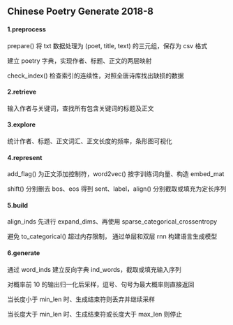 ## Chinese Poetry Generate 2018-8

#### 1.preprocess

prepare() 将 txt 数据处理为 (poet, title, text) 的三元组，保存为 csv 格式

建立 poetry 字典，实现作者、标题、正文的两层映射

check_index() 检查索引的连续性，对照全唐诗库找出缺损的数据

#### 2.retrieve

输入作者与关键词，查找所有包含关键词的标题及正文

#### 3.explore

统计作者、标题、正文词汇、正文长度的频率，条形图可视化

#### 4.represent

add_flag() 为正文添加控制符，word2vec() 按字训练词向量、构造 embed_mat

shift() 分别删去 bos、eos 得到 sent、label，align() 分别截取或填充为定长序列

#### 5.build

align_inds 先进行 expand_dims、再使用 sparse_categorical_crossentropy 

避免 to_categorical() 超过内存限制， 通过单层和双层 rnn 构建语言生成模型

#### 6.generate

通过 word_inds 建立反向字典 ind_words，截取或填充输入序列

对概率前 10 的输出归一化后采样，逗号、句号为最大概率则直接返回

当长度小于 min_len 时、生成结束符则丢弃并继续采样

当长度大于 min_len 时、生成结束符或长度大于 max_len 则停止